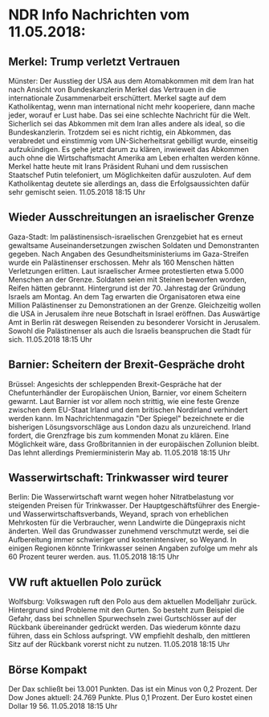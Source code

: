 # NDR Info Nachrichten vom 11.05.2018:


## Merkel: Trump verletzt Vertrauen
Münster: Der Ausstieg der USA aus dem Atomabkommen mit dem Iran hat nach Ansicht von Bundeskanzlerin Merkel das Vertrauen in die internationale Zusammenarbeit erschüttert. Merkel sagte auf dem Katholikentag, wenn man international nicht mehr kooperiere, dann mache jeder, worauf er Lust habe. Das sei eine schlechte Nachricht für die Welt. Sicherlich sei das Abkommen mit dem Iran alles andere als ideal, so die Bundeskanzlerin. Trotzdem sei es nicht richtig, ein Abkommen, das verabredet und einstimmig vom UN-Sicherheitsrat gebilligt wurde, einseitig aufzukündigen. Es gehe jetzt darum zu klären, inwieweit das Abkommen auch ohne die Wirtschaftsmacht Amerika am Leben erhalten werden könne. Merkel hatte heute mit Irans Präsident Ruhani und dem russischen Staatschef Putin telefoniert, um Möglichkeiten dafür auszuloten. Auf dem Katholikentag deutete sie allerdings an, dass die Erfolgsaussichten dafür sehr gemischt seien. 11.05.2018 18:15 Uhr 

## Wieder Ausschreitungen an israelischer Grenze
Gaza-Stadt: Im palästinensisch-israelischen Grenzgebiet hat es erneut gewaltsame Auseinandersetzungen zwischen Soldaten und Demonstranten gegeben. Nach Angaben des Gesundheitsministeriums im Gaza-Streifen wurde ein Palästinenser erschossen. Mehr als 160 Menschen hätten Verletzungen erlitten. Laut israelischer Armee protestierten etwa 5.000 Menschen an der Grenze. Soldaten seien mit Steinen beworfen worden, Reifen hätten gebrannt. Hintergrund ist der 70. Jahrestag der Gründung Israels am Montag. An dem Tag erwarten die Organisatoren etwa eine Million Palästinenser zu Demonstrationen an der Grenze. Gleichzeitig wollen die USA in Jerusalem ihre neue Botschaft in Israel eröffnen. Das Auswärtige Amt in Berlin rät deswegen Reisenden zu besonderer Vorsicht in Jerusalem. Sowohl die Palästinenser als auch die Israelis beanspruchen die Stadt für sich. 11.05.2018 18:15 Uhr 

## Barnier: Scheitern der Brexit-Gespräche droht
Brüssel: Angesichts der schleppenden Brexit-Gespräche hat der Chefunterhändler der Europäischen Union, Barnier, vor einem Scheitern gewarnt. Laut Barnier ist vor allem noch strittig, wie eine feste Grenze zwischen dem EU-Staat Irland und dem britischen Nordirland verhindert werden kann. Im Nachrichtenmagazin "Der Spiegel" bezeichnete er die bisherigen Lösungsvorschläge aus London dazu als unzureichend. Irland fordert, die Grenzfrage bis zum kommenden Monat zu klären. Eine Möglichkeit wäre, dass Großbritannien in der europäischen Zollunion bleibt. Das lehnt allerdings Premierministerin May ab. 11.05.2018 18:15 Uhr 

## Wasserwirtschaft: Trinkwasser wird teurer
Berlin: 	Die Wasserwirtschaft warnt wegen hoher Nitratbelastung vor steigenden Preisen für Trinkwasser. Der Hauptgeschäftsführer des Energie- und Wasserwirtschaftsverbands, Weyand, sprach von erheblichen Mehrkosten für die Verbraucher, wenn Landwirte die Düngepraxis nicht änderten. Weil das Grundwasser zunehmend verschmutzt werde, sei die Aufbereitung immer schwieriger und kostenintensiver, so Weyand. In einigen Regionen könnte Trinkwasser seinen Angaben zufolge um mehr als 60 Prozent teurer werden. aus. 11.05.2018 18:15 Uhr 

## VW ruft aktuellen Polo zurück
Wolfsburg: Volkswagen ruft den Polo aus dem aktuellen Modelljahr zurück. Hintergrund sind Probleme mit den Gurten. So besteht zum Beispiel die Gefahr, dass bei schnellen Spurwechseln zwei Gurtschlösser auf der Rückbank übereinander gedrückt werden. Das wiederum könnte dazu führen, dass ein Schloss aufspringt. VW empfiehlt deshalb, den mittleren Sitz auf der Rückbank vorerst nicht zu nutzen. 11.05.2018 18:15 Uhr 

## Börse Kompakt
Der Dax schließt bei 13.001 Punkten. Das ist ein Minus von 0,2 Prozent. Der Dow Jones aktuell: 24.769 Punkte. Plus 0,1 Prozent. Der Euro kostet einen Dollar 19 56. 11.05.2018 18:15 Uhr 
